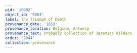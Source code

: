 ```yaml
---
pid: '10002'
object_id: '3863'
label: The Triumph of Death
provenance_date: '1653'
provenance_location: Belgium, Antwerp
provenance_text: Probably collection of Jeremias Wildens
order: '2044'
collection: provenance
---
```

